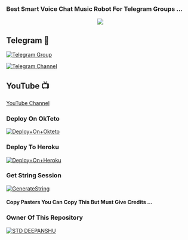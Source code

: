 ### Best Smart Voice Chat Music Robot For Telegram Groups ...


<p align="center"><a href="https://t.me/STD_DEEPANSHU"><img src="https://te.legra.ph/file/c6d14750bba067ffa8ee4.jpg"></a></p>

## Telegram 🏪

[![Telegram Group](https://img.shields.io/badge/Telegram-Group-brightgreen)](https://t.me/best_friends_chat_group)

[![Telegram Channel](https://img.shields.io/badge/Telegram-Channel-brightgreen)](https://t.me/STD_Vs_LIFELINE)

## YouTube 📺

[YouTube Channel](https://youtube.com/channel/UCUkj6FFzdsOO5acUXVOEECg)



### Deploy On OkTeto

[![Deploy+On+Okteto](https://img.shields.io/badge/Deploy%20To%20Okteto-informational?style=for-the-badge&logo=Okteto)](https://cloud.okteto.com/deploy?repository=https://github.com/STD-BOYS/stdxmusicbot)


### Deploy To Heroku

[![Deploy+On+Heroku](https://www.herokucdn.com/deploy/button.svg)](https://heroku.com/deploy?template=https://github.com/STD-BOYS/stdxmusicbot)



### Get String Session

[![GenerateString](https://img.shields.io/badge/repl.it-generateString-yellowgreen)](https://replit.com/@AdityaHalder/StringSession)



#### Copy Pasters You Can Copy This But Must Give Credits ...

### Owner Of This Repository
[![STD DEEPANSHU](https://te.legra.ph/file/751fadbb92507f8d86fc1.jpg)](https://t.me/STD_DEEPANSHU)
